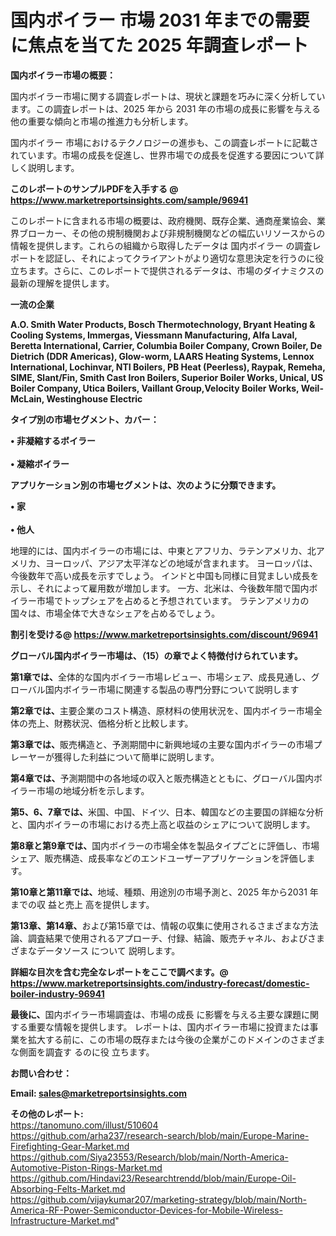 # 国内ボイラー 市場 2031 年までの需要に焦点を当てた 2025 年調査レポート

<strong><b>国内ボイラー市場の概要：</b></strong>

国内ボイラー市場に関する調査レポートは、現状と課題を巧みに深く分析しています。この調査レポートは、2025 年から 2031 年の市場の成長に影響を与える他の重要な傾向と市場の推進力も分析します。

国内ボイラー 市場におけるテクノロジーの進歩も、この調査レポートに記載されています。市場の成長を促進し、世界市場での成長を促進する要因について詳しく説明します。

<strong>このレポートのサンプルPDFを入手する @ <a href=https://www.marketreportsinsights.com/sample/96941>https://www.marketreportsinsights.com/sample/96941</a></strong>

このレポートに含まれる市場の概要は、政府機関、既存企業、通商産業協会、業界ブローカー、その他の規制機関および非規制機関などの幅広いリソースからの情報を提供します。これらの組織から取得したデータは 国内ボイラー の調査レポートを認証し、それによってクライアントがより適切な意思決定を行うのに役立ちます。さらに、このレポートで提供されるデータは、市場のダイナミクスの最新の理解を提供します。

<strong>一流の企業</strong>

<strong><b>A.O. Smith Water Products, Bosch Thermotechnology, Bryant Heating & Cooling Systems, Immergas, Viessmann Manufacturing, Alfa Laval, Beretta International, Carrier, Columbia Boiler Company, Crown Boiler, De Dietrich (DDR Americas), Glow-worm, LAARS Heating Systems, Lennox International, Lochinvar, NTI Boilers, PB Heat (Peerless), Raypak, Remeha, SIME, Slant/Fin, Smith Cast Iron Boilers, Superior Boiler Works, Unical, US Boiler Company, Utica Boilers, Vaillant Group,Velocity Boiler Works, Weil-McLain, Westinghouse Electric</b></strong>

<strong><b>タイプ別の市場セグメント、カバー：</b></strong>

<strong>• 非凝縮するボイラー<br><br>• 凝縮ボイラー</strong>

<strong><b>アプリケーション別の市場セグメントは、次のように分類できます。</b></strong>

<strong>• 家<br><br>• 他人</strong>

 地理的には、国内ボイラーの市場には、中東とアフリカ、ラテンアメリカ、北アメリカ、ヨーロッパ、アジア太平洋などの地域が含まれます。 ヨーロッパは、今後数年で高い成長を示すでしょう。 インドと中国も同様に目覚ましい成長を示し、それによって雇用数が増加します。 一方、北米は、今後数年間で国内ボイラー市場でトップシェアを占めると予想されています。 ラテンアメリカの国々は、市場全体で大きなシェアを占めるでしょう。

<strong>割引を受ける@ <a href=https://www.marketreportsinsights.com/discount/96941>https://www.marketreportsinsights.com/discount/96941</a></strong>

<strong><b>グローバル国内ボイラー市場は、（15）の章でよく特徴付けられています。</b></strong>

<strong><b>第</b></strong><strong><b>1章では、</b></strong>全体的な国内ボイラー市場レビュー、市場シェア、成長見通し、グローバル国内ボイラー市場に関連する製品の専門分野について説明します

<strong><b>第2章では、</b></strong>主要企業のコスト構造、原材料の使用状況を、国内ボイラー市場全体の売上、財務状況、価格分析と比較します。

<strong><b>第3章では、</b></strong>販売構造と、予測期間中に新興地域の主要な国内ボイラーの市場プレーヤーが獲得した利益について簡単に説明します。

<strong><b>第4章では、</b></strong>予測期間中の各地域の収入と販売構造とともに、グローバル国内ボイラー市場の地域分析を示します。

<strong><b>第5、6、7章では、</b></strong>米国、中国、ドイツ、日本、韓国などの主要国の詳細な分析と、国内ボイラーの市場における売上高と収益のシェアについて説明します。

<strong><b>第8章と第9章では、</b></strong>国内ボイラーの市場全体を製品タイプごとに評価し、市場シェア、販売構造、成長率などのエンドユーザーアプリケーションを評価します。

<strong><b>第10章と第11章では、</b></strong>地域、種類、用途別の市場予測と、2025 年から2031 年までの収 益と売上 高を提供します。

<strong><b>第13章、第14章、</b></strong>および第15章では、情報の収集に使用されるさまざまな方法論、調査結果で使用されるアプローチ、付録、結論、販売チャネル、およびさまざまなデータソース について 説明します。

<strong>詳細な目次を含む完全なレポートをここで調べます。@ <a href=https://www.marketreportsinsights.com/industry-forecast/domestic-boiler-industry-96941>https://www.marketreportsinsights.com/industry-forecast/domestic-boiler-industry-96941</a></strong>

<strong><b>最後に、</b></strong>国内ボイラー市場調査は、市場の成長 に影響を</a>与える主要な課題に関する重要な情報を提供します。 レポートは、国内ボイラー市場に投資または事業を拡大する前に、この市場の既存または今後の企業がこのドメインのさまざまな側面を調査す るのに役 立ちます。

<strong><b>お問い合わせ：</b></strong>

<strong>Email: </strong><a href=mailto:sales@marketreportsinsights.com><strong>sales@marketreportsinsights.com</strong></a>

<strong>その他のレポート:</strong>
<br>
<a href=https://tanomuno.com/illust/510604>https://tanomuno.com/illust/510604</a>
<br>
<a href=https://github.com/arha237/research-search/blob/main/Europe-Marine-Firefighting-Gear-Market.md>https://github.com/arha237/research-search/blob/main/Europe-Marine-Firefighting-Gear-Market.md</a>
<br>
<a href=https://github.com/Siya23553/Research/blob/main/North-America-Automotive-Piston-Rings-Market.md>https://github.com/Siya23553/Research/blob/main/North-America-Automotive-Piston-Rings-Market.md</a>
<br>
<a href=https://github.com/Hindavi23/Researchtrendd/blob/main/Europe-Oil-Absorbing-Felts-Market.md>https://github.com/Hindavi23/Researchtrendd/blob/main/Europe-Oil-Absorbing-Felts-Market.md</a>
<br>
<a href=https://github.com/vijaykumar207/marketing-strategy/blob/main/North-America-RF-Power-Semiconductor-Devices-for-Mobile-Wireless-Infrastructure-Market.md>https://github.com/vijaykumar207/marketing-strategy/blob/main/North-America-RF-Power-Semiconductor-Devices-for-Mobile-Wireless-Infrastructure-Market.md</a>"
